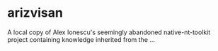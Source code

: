 # arizvisan
A local copy of Alex Ionescu's seemingly abandoned native-nt-toolkit project containing knowledge inherited from the …
